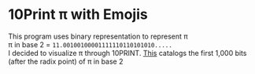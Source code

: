 # 10Print π with Emojis
This program uses binary representation to represent π\
π in base 2 = `11.00100100001111110110101010.....`\
I decided to visualize π through 10PRINT.
[This](https://imtiazkabir.github.io/10PRINT-PI/)
catalogs the first 1,000 bits (after the radix point) of π in base 2
